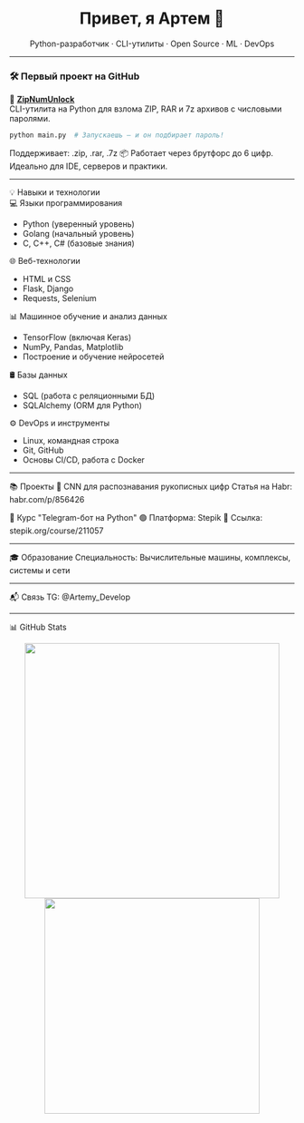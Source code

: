 <h1 align="center">Привет, я Артем 👋</h1>
<p align="center">
  Python-разработчик · CLI-утилиты · Open Source · ML · DevOps
</p>

---

### 🛠 Первый проект на GitHub

🚀 [**ZipNumUnlock**](https://github.com/Artemy-dev/ZipNumUnlock)  
CLI-утилита на Python для взлома ZIP, RAR и 7z архивов с числовыми паролями.
```bash
python main.py  # Запускаешь — и он подбирает пароль!
```

Поддерживает: .zip, .rar, .7z
📦 Работает через брутфорс до 6 цифр. Идеально для IDE, серверов и практики.

---

💡 Навыки и технологии<br>
💻 Языки программирования
- Python (уверенный уровень)
- Golang (начальный уровень)
- C, C++, C# (базовые знания)

🌐 Веб-технологии
- HTML и CSS
- Flask, Django
- Requests, Selenium

📊 Машинное обучение и анализ данных
- TensorFlow (включая Keras)
- NumPy, Pandas, Matplotlib
- Построение и обучение нейросетей

🛢 Базы данных
- SQL (работа с реляционными БД)
- SQLAlchemy (ORM для Python)

⚙️ DevOps и инструменты
- Linux, командная строка
- Git, GitHub
- Основы CI/CD, работа с Docker

---

📚 Проекты
🧠 CNN для распознавания рукописных цифр
Статья на Habr: habr.com/p/856426

🤖 Курс "Telegram-бот на Python"
🟢 Платформа: Stepik
📘 Ссылка: stepik.org/course/211057

---

🎓 Образование
Специальность: Вычислительные машины, комплексы, системы и сети

---

📬 Связь
TG: @Artemy_Develop

---

📊 GitHub Stats
<p align="center"> <img src="https://github-readme-stats.vercel.app/api?username=Artemy-dev&show_icons=true&theme=radical" width="450"/> <img src="https://github-readme-stats.vercel.app/api/top-langs/?username=Artemy-dev&layout=compact&theme=radical" width="380"/> </p>
